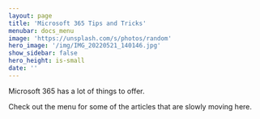 ```yaml
---
layout: page
title: 'Microsoft 365 Tips and Tricks'
menubar: docs_menu
image: 'https://unsplash.com/s/photos/random'
hero_image: '/img/IMG_20220521_140146.jpg'
show_sidebar: false
hero_height: is-small
date: ''
---
```

<title> Microsoft 365 Tips and Tricks </title>


Microsoft 365 has a lot of things to offer.

Check out the menu for some of the articles that are slowly moving here.
